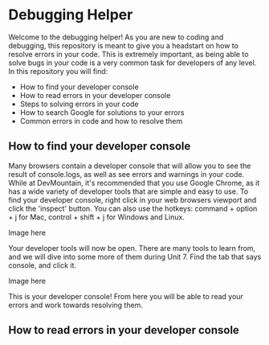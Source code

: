 # Debugging Helper

Welcome to the debugging helper! As you are new to coding and debugging, this repository is meant to give you a headstart on how to resolve errors in your code. This is extremely important, as being able to solve bugs in your code is a very common task for developers of any level. In this repository you will find:

* How to find your developer console
* How to read errors in your developer console
* Steps to solving errors in your code
* How to search Google for solutions to your errors
* Common errors in code and how to resolve them

## How to find your developer console

Many browsers contain a developer console that will allow you to see the result of console.logs, as well as see errors and warnings in your code. While at DevMountain, it's recommended that you use Google Chrome, as it has a wide variety of developer tools that are simple and easy to use. To find your developer console, right click in your web browsers viewport and click the 'inspect' button. You can also use the hotkeys: command + option + j for Mac, control + shift + j for Windows and Linux.

Image here

Your developer tools will now be open. There are many tools to learn from, and we will dive into some more of them during Unit 7. Find the tab that says console, and click it.

Image here

This is your developer console! From here you will be able to read your errors and work towards resolving them.

## How to read errors in your developer console

